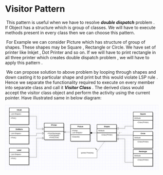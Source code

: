 

<h1>Visitor Pattern</h1>				

​				This pattern is useful when we have to resolve ***double dispatch*** problem . If Object has a structure which is group of classes. We will have to execute methods present in every class then we can choose this pattern.

​		For Example we can consider Picture which has structure of group of shapes. These shapes may be Square , Rectangle or Circle. We have set of printer like Inkjet , Dot Printer and so on. If we will have to print rectangle in all three printer which creates double dispatch problem , we will have to apply this pattern .



​	We can propose solution to above problem by looping through shapes and down casting it to particular shape and print but this would violate LSP rule . Hence we separate the functionality required to execute on every member into separate class and call it ***Visitor Class*** . The derived class would accept the visitor class object and perform the activity using the current pointer.  Have illustrated same in below diagram: 


<img src="Images\VisitorPattern.png"/>


